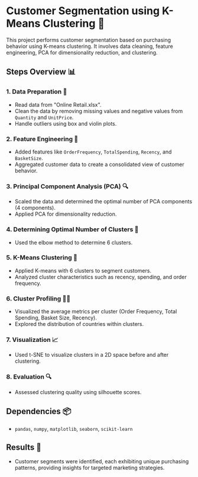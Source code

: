 # Customer Segmentation using K-Means Clustering 🛒

This project performs customer segmentation based on purchasing behavior using K-means clustering. It involves data cleaning, feature engineering, PCA for dimensionality reduction, and clustering.

## Steps Overview 📊

### 1. Data Preparation 🧹
- Read data from "Online Retail.xlsx".
- Clean the data by removing missing values and negative values from `Quantity` and `UnitPrice`.
- Handle outliers using box and violin plots.

### 2. Feature Engineering 🔧
- Added features like `OrderFrequency`, `TotalSpending`, `Recency`, and `BasketSize`.
- Aggregated customer data to create a consolidated view of customer behavior.

### 3. Principal Component Analysis (PCA) 🔍
- Scaled the data and determined the optimal number of PCA components (4 components).
- Applied PCA for dimensionality reduction.

### 4. Determining Optimal Number of Clusters 🔢
- Used the elbow method to determine 6 clusters.

### 5. K-Means Clustering 🔀
- Applied K-means with 6 clusters to segment customers.
- Analyzed cluster characteristics such as recency, spending, and order frequency.

### 6. Cluster Profiling 🧑‍💼
- Visualized the average metrics per cluster (Order Frequency, Total Spending, Basket Size, Recency).
- Explored the distribution of countries within clusters.

### 7. Visualization 📈
- Used t-SNE to visualize clusters in a 2D space before and after clustering.

### 8. Evaluation 🔍
- Assessed clustering quality using silhouette scores.

## Dependencies 📦
- `pandas`, `numpy`, `matplotlib`, `seaborn`, `scikit-learn`

## Results 🎯
- Customer segments were identified, each exhibiting unique purchasing patterns, providing insights for targeted marketing strategies.
